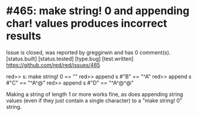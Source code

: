 
#465: make string! 0 and appending char! values produces incorrect results
================================================================================
Issue is closed, was reported by greggirwin and has 0 comment(s).
[status.built] [status.tested] [type.bug] [test.written]
<https://github.com/red/red/issues/465>

red>> s: make string! 0
== ""
red>> append s #"B"
== "^A"
red>> append s #"C"
== "^A^@"
red>> append s #"D"
== "^A^@^@"

Making a string of length 1 or more works fine, as does appending string values (even if they just contain a single character) to a "make string! 0" string.



